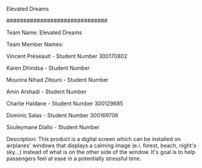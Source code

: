 Elevated Dreams

##############################

Team Name: Elevated Dreams

Team Member Names:

Vincent Préseault - Student Number 300170802

Karen Dhindsa - Student Number

Mounira Nihad Zitouni - Student Number

Amin Arshadi - Student Number

Charlie Haldane - Student Number 300129685

Dominic Salas - Student Number 300169706

Souleymane Diallo - Student Number

Description:
This product is a digital screen which can be installed on airplanes' windows that displays a calming image (e.i. forest, beach, night's sky...) instead of what is on the other side of the window. It's goal is to help passengers feel at ease in a potentially stressful time.